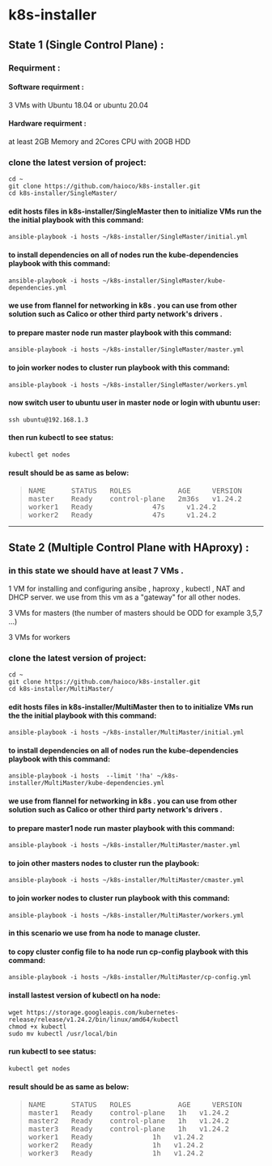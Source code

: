 # k8s-installer

## State 1 (Single Control Plane) :

### Requirment :

#### Software requirment :
3 VMs with Ubuntu 18.04 or ubuntu 20.04

#### Hardware requirment :
at least 2GB Memory and 2Cores CPU with 20GB HDD

### clone the latest version of project:

```ssh
cd ~
git clone https://github.com/haioco/k8s-installer.git
cd k8s-installer/SingleMaster/
```
#### edit hosts files in k8s-installer/SingleMaster then to initialize VMs run the the initial playbook with this command:

```ssh
ansible-playbook -i hosts ~/k8s-installer/SingleMaster/initial.yml
```
#### to install dependencies on all of nodes run the kube-dependencies playbook with this command:
```ssh
ansible-playbook -i hosts ~/k8s-installer/SingleMaster/kube-dependencies.yml
```
#### we use from flannel for networking in k8s . you can use from other solution such as Calico or other third party network's drivers .
#### to prepare master node run master playbook with this command:
```ssh
ansible-playbook -i hosts ~/k8s-installer/SingleMaster/master.yml
```

#### to join worker nodes to cluster run playbook with this command:
```ssh
ansible-playbook -i hosts ~/k8s-installer/SingleMaster/workers.yml
```
#### now switch user to ubuntu user in master node or login with ubuntu user:
```ssh
ssh ubuntu@192.168.1.3
```
#### then run kubectl to see status:
```sh
kubectl get nodes
```
#### result should be as same as below:
><pre>NAME      STATUS   ROLES           AGE     VERSION
>master    Ready    control-plane   2m36s   v1.24.2
>worker1   Ready    <none>          47s     v1.24.2
>worker2   Ready    <none>          47s     v1.24.2
></pre>
<hr>

## State 2 (Multiple Control Plane with HAproxy) :

### in this state we should have at least 7 VMs .

1 VM for installing and configuring ansibe , haproxy , kubectl , NAT and DHCP server. we use from this vm as a "gateway" for all other nodes.

3 VMs for masters (the number of masters should be ODD for example 3,5,7 ...)

3 VMs for workers

### clone the latest version of project:

```ssh
cd ~
git clone https://github.com/haioco/k8s-installer.git
cd k8s-installer/MultiMaster/
```

#### edit hosts files in k8s-installer/MultiMaster then to to initialize VMs run the the initial playbook with this command:

```ssh
ansible-playbook -i hosts ~/k8s-installer/MultiMaster/initial.yml
```
#### to install dependencies on all of nodes run the kube-dependencies playbook with this command:

```ssh
ansible-playbook -i hosts  --limit '!ha' ~/k8s-installer/MultiMaster/kube-dependencies.yml
```
#### we use from flannel for networking in k8s . you can use from other solution such as Calico or other third party network's drivers .
#### to prepare master1 node run master playbook with this command:

```ssh
ansible-playbook -i hosts ~/k8s-installer/MultiMaster/master.yml
```

#### to join other masters nodes to cluster run the playbook:
```ssh
ansible-playbook -i hosts ~/k8s-installer/MultiMaster/cmaster.yml
```  
#### to join worker nodes to cluster run playbook with this command:
       
```ssh
ansible-playbook -i hosts ~/k8s-installer/MultiMaster/workers.yml
```
#### in this scenario we use from ha node to manage cluster.
#### to copy cluster config file to ha node run cp-config playbook with this command:
       
```ssh
ansible-playbook -i hosts ~/k8s-installer/MultiMaster/cp-config.yml
```
#### install lastest version of kubectl on ha node:
     
```ssh
wget https://storage.googleapis.com/kubernetes-release/release/v1.24.2/bin/linux/amd64/kubectl
chmod +x kubectl
sudo mv kubectl /usr/local/bin
```
#### run kubectl to see status:
        
```sh
kubectl get nodes
```
#### result should be as same as below:
        
><pre>
>NAME      STATUS   ROLES           AGE     VERSION
>master1   Ready    control-plane   1h   v1.24.2
>master2   Ready    control-plane   1h   v1.24.2
>master3   Ready    control-plane   1h   v1.24.2
>worker1   Ready    <none>          1h   v1.24.2
>worker2   Ready    <none>          1h   v1.24.2
>worker3   Ready    <none>          1h   v1.24.2
></pre>
